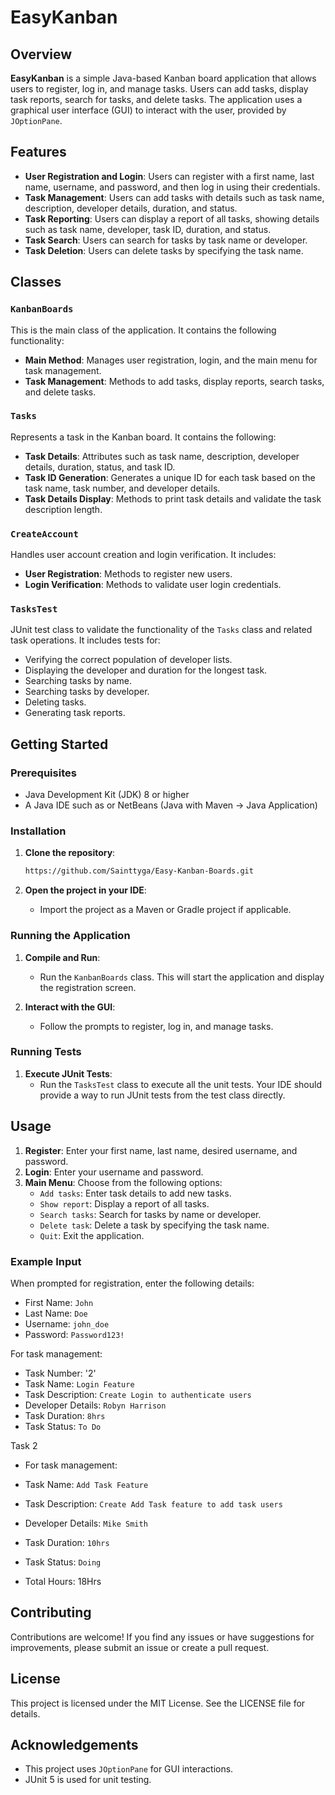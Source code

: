 # EasyKanban

## Overview

**EasyKanban** is a simple Java-based Kanban board application that allows users to register, log in, and manage tasks. Users can add tasks, display task reports, search for tasks, and delete tasks. The application uses a graphical user interface (GUI) to interact with the user, provided by `JOptionPane`.

## Features

- **User Registration and Login**: Users can register with a first name, last name, username, and password, and then log in using their credentials.
- **Task Management**: Users can add tasks with details such as task name, description, developer details, duration, and status.
- **Task Reporting**: Users can display a report of all tasks, showing details such as task name, developer, task ID, duration, and status.
- **Task Search**: Users can search for tasks by task name or developer.
- **Task Deletion**: Users can delete tasks by specifying the task name.

## Classes

### `KanbanBoards`

This is the main class of the application. It contains the following functionality:

- **Main Method**: Manages user registration, login, and the main menu for task management.
- **Task Management**: Methods to add tasks, display reports, search tasks, and delete tasks.

### `Tasks`

Represents a task in the Kanban board. It contains the following:

- **Task Details**: Attributes such as task name, description, developer details, duration, status, and task ID.
- **Task ID Generation**: Generates a unique ID for each task based on the task name, task number, and developer details.
- **Task Details Display**: Methods to print task details and validate the task description length.

### `CreateAccount`

Handles user account creation and login verification. It includes:

- **User Registration**: Methods to register new users.
- **Login Verification**: Methods to validate user login credentials.

### `TasksTest`

JUnit test class to validate the functionality of the `Tasks` class and related task operations. It includes tests for:

- Verifying the correct population of developer lists.
- Displaying the developer and duration for the longest task.
- Searching tasks by name.
- Searching tasks by developer.
- Deleting tasks.
- Generating task reports.

## Getting Started

### Prerequisites

- Java Development Kit (JDK) 8 or higher
- A Java IDE such as or NetBeans (Java with Maven -> Java Application)

### Installation

1. **Clone the repository**:
    ```bash
    https://github.com/Sainttyga/Easy-Kanban-Boards.git
    ```

2. **Open the project in your IDE**:
    - Import the project as a Maven or Gradle project if applicable.

### Running the Application

1. **Compile and Run**:
    - Run the `KanbanBoards` class. This will start the application and display the registration screen.

2. **Interact with the GUI**:
    - Follow the prompts to register, log in, and manage tasks.

### Running Tests

1. **Execute JUnit Tests**:
    - Run the `TasksTest` class to execute all the unit tests. Your IDE should provide a way to run JUnit tests from the test class directly.

## Usage

1. **Register**: Enter your first name, last name, desired username, and password.
2. **Login**: Enter your username and password.
3. **Main Menu**: Choose from the following options:
    - `Add tasks`: Enter task details to add new tasks.
    - `Show report`: Display a report of all tasks.
    - `Search tasks`: Search for tasks by name or developer.
    - `Delete task`: Delete a task by specifying the task name.
    - `Quit`: Exit the application.

  ### Example Input

When prompted for registration, enter the following details:
- First Name: `John`
- Last Name: `Doe`
- Username: `john_doe`
- Password: `Password123!`

For task management:
- Task Number: '2'
- Task Name: `Login Feature`
- Task Description: `Create Login to authenticate users`
- Developer Details: `Robyn Harrison`
- Task Duration: `8hrs`
- Task Status: `To Do`

Task 2
- For task management:
- Task Name: `Add Task Feature`
- Task Description: `Create Add Task feature to add task users`
- Developer Details: `Mike Smith`
- Task Duration: `10hrs`
- Task Status: `Doing`

- Total Hours: 18Hrs

## Contributing

Contributions are welcome! If you find any issues or have suggestions for improvements, please submit an issue or create a pull request.

## License

This project is licensed under the MIT License. See the LICENSE file for details.

## Acknowledgements

- This project uses `JOptionPane` for GUI interactions.
- JUnit 5 is used for unit testing.
